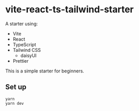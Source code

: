 # vite-react-ts-tailwind-starter
 
 A starter using:
 
- Vite
- React
- TypeScript
- Tailwind CSS
  - daisyUI
- Prettier

This is a simple starter for beginners.

## Set up
```
yarn
yarn dev
```
